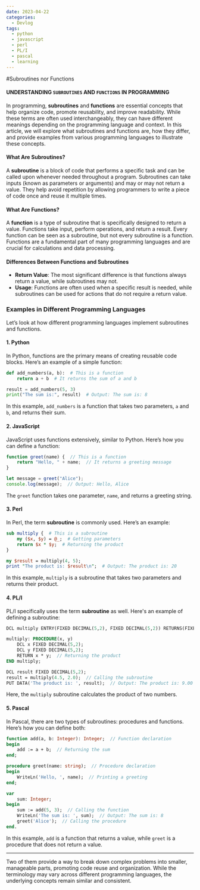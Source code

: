 ```yaml
---
date: 2023-04-22
categories:
  - Devlog
tags:
  - python
  - javascript
  - perl
  - PL/I
  - pascal
  - learning
---
```


#Subroutines nor Functions
#### UNDERSTANDING `SUBROUTINES` AND `FUNCTIONS` IN PROGRAMMING

In programming, **subroutines** and **functions** are essential concepts that help organize code, promote reusability, and improve readability. While these terms are often used interchangeably, they can have different meanings depending on the programming language and context.<!-- more --> In this article, we will explore what subroutines and functions are, how they differ, and provide examples from various programming languages to illustrate these concepts.

#### What Are Subroutines?

A **subroutine** is a block of code that performs a specific task and can be called upon whenever needed throughout a program. Subroutines can take inputs (known as parameters or arguments) and may or may not return a value. They help avoid repetition by allowing programmers to write a piece of code once and reuse it multiple times.

#### What Are Functions?

A **function** is a type of subroutine that is specifically designed to return a value. Functions take input, perform operations, and return a result. Every function can be seen as a subroutine, but not every subroutine is a function. Functions are a fundamental part of many programming languages and are crucial for calculations and data processing.

#### Differences Between Functions and Subroutines

- **Return Value**: The most significant difference is that functions always return a value, while subroutines may not.
- **Usage**: Functions are often used when a specific result is needed, while subroutines can be used for actions that do not require a return value.

### Examples in Different Programming Languages

Let’s look at how different programming languages implement subroutines and functions.

#### 1. Python

In Python, functions are the primary means of creating reusable code blocks. Here’s an example of a simple function:

```python linenums="1"
def add_numbers(a, b):  # This is a function
    return a + b  # It returns the sum of a and b

result = add_numbers(5, 3)
print("The sum is:", result)  # Output: The sum is: 8
```

In this example, `add_numbers` is a function that takes two parameters, `a` and `b`, and returns their sum.

#### 2. JavaScript

JavaScript uses functions extensively, similar to Python. Here’s how you can define a function:

```javascript linenums="1"
function greet(name) {  // This is a function
    return "Hello, " + name;  // It returns a greeting message
}

let message = greet("Alice");
console.log(message);  // Output: Hello, Alice
```

The `greet` function takes one parameter, `name`, and returns a greeting string.

#### 3. Perl

In Perl, the term **subroutine** is commonly used. Here’s an example:

```perl linenums="1"
sub multiply {  # This is a subroutine
    my ($x, $y) = @_;  # Getting parameters
    return $x * $y;  # Returning the product
}

my $result = multiply(4, 5);
print "The product is: $result\n";  # Output: The product is: 20
```

In this example, `multiply` is a subroutine that takes two parameters and returns their product.

#### 4. PL/I 

PL/I specifically uses the term **subroutine** as well. Here's an example of defining a subroutine:

```pascal linenums="1"
DCL multiply ENTRY(FIXED DECIMAL(5,2), FIXED DECIMAL(5,2)) RETURNS(FIXED DECIMAL(5,2));  // Subroutine declaration

multiply: PROCEDURE(x, y) 
    DCL x FIXED DECIMAL(5,2);
    DCL y FIXED DECIMAL(5,2);
    RETURN x * y;  // Returning the product
END multiply;

DCL result FIXED DECIMAL(5,2);
result = multiply(4.5, 2.0);  // Calling the subroutine
PUT DATA('The product is: ', result);  // Output: The product is: 9.00
```

Here, the `multiply` subroutine calculates the product of two numbers.

#### 5. Pascal

In Pascal, there are two types of subroutines: procedures and functions. Here’s how you can define both:

```pascal linenums="1"
function add(a, b: Integer): Integer;  // Function declaration
begin
    add := a + b;  // Returning the sum
end;

procedure greet(name: string);  // Procedure declaration
begin
    WriteLn('Hello, ', name);  // Printing a greeting
end;

var
    sum: Integer;
begin
    sum := add(5, 3);  // Calling the function
    WriteLn('The sum is: ', sum);  // Output: The sum is: 8
    greet('Alice');  // Calling the procedure
end.
```

In this example, `add` is a function that returns a value, while `greet` is a procedure that does not return a value.

---
Two of them provide a way to break down complex problems into smaller, manageable parts, promoting code reuse and organization. While the terminology may vary across different programming languages, the underlying concepts remain similar and consistent.
